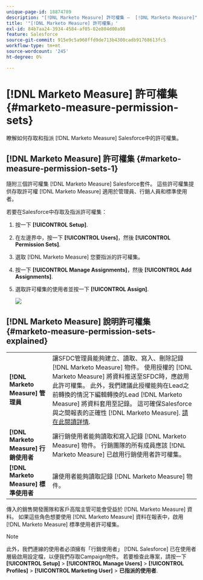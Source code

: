 ```yaml
---
unique-page-id: 18874789
description: "[!DNL Marketo Measure] 許可權集 —  [!DNL Marketo Measure]"
title: '"[!DNL Marketo Measure] 許可權集」'
exl-id: 84b7aa24-3934-4584-af05-02e804d00a98
feature: Salesforce
source-git-commit: 915e9c5a968ffd9de713b4308cadb91768613fc5
workflow-type: tm+mt
source-wordcount: '245'
ht-degree: 0%

---
```


# [!DNL Marketo Measure] 許可權集 {#marketo-measure-permission-sets}

瞭解如何存取和指派 [!DNL Marketo Measure] Salesforce中的許可權集。

## [!DNL Marketo Measure] 許可權集 {#marketo-measure-permission-sets-1}

隨附三個許可權集 [!DNL Marketo Measure] Salesforce套件。 這些許可權集提供存取許可權 [!DNL Marketo Measure] 適用於管理員、行銷人員和標準使用者。

若要在Salesforce中存取及指派許可權集：

1. 按一下 **[!UICONTROL Setup]**.
1. 在左邊界中，按一下 **[!UICONTROL Users]**，然後 **[!UICONTROL Permission Sets]**.
1. 選取 [!DNL Marketo Measure] 您要指派的許可權集。
1. 按一下 **[!UICONTROL Manage Assignments]**，然後 **[!UICONTROL Add Assignments]**.
1. 選取許可權集的使用者並按一下 **[!UICONTROL Assign]**.

   ![](assets/1-5.png)

## [!DNL Marketo Measure] 說明許可權集 {#marketo-measure-permission-sets-explained}

<table> 
 <tbody> 
  <tr> 
   <td><span><strong>[!DNL Marketo Measure] 管理員</strong></span></td> 
   <td><span>讓SFDC管理員能夠建立、讀取、寫入、刪除記錄 [!DNL Marketo Measure] 物件。 使用授權的 [!DNL Marketo Measure] 將資料推送至SFDC時，應啟用此許可權集。 此外，我們建議此授權能夠在Lead之前轉換的情況下編輯轉換的Lead [!DNL Marketo Measure] 將資料套用至記錄。 這可確保Salesforce與之間報表的正確性 [!DNL Marketo Measure]. <a href="https://help.salesforce.com/articleView?id=release-notes.rn_sales_leads_view_converted.htm&amp;type=5&amp;release=206&amp;language=en_us">請在此閱讀詳情</a>.</span></td> 
  </tr> 
  <tr> 
   <td><span><strong>[!DNL Marketo Measure] 行銷使用者</strong></span></td> 
   <td><span>讓行銷使用者能夠讀取和寫入記錄 [!DNL Marketo Measure] 物件。 行銷團隊的所有成員應該 [!DNL Marketo Measure] 已啟用行銷使用者許可權集。 <br></span></td> 
  </tr> 
  <tr> 
   <td><span><strong>[!DNL Marketo Measure] 標準使用者</strong></span></td> 
   <td><span>讓使用者能夠讀取記錄 [!DNL Marketo Measure] 物件。</span></td> 
  </tr> 
 </tbody> 
</table>

傳入的銷售開發團隊和客戶高階主管可能會受益於 [!DNL Marketo Measure] 資料。 如果這些角色想要使用 [!DNL Marketo Measure] 資料在報表中，啟用 [!DNL Marketo Measure] 標準使用者許可權集。

>[!NOTE]
>
>此外，我們連線的使用者必須擁有「行銷使用者」 [!DNL Salesforce] 已在使用者層級啟用設定檔，以便我們存取Campaign物件。 若要檢查此專案，請按一下 **[!UICONTROL Setup]** > **[!UICONTROL Manage Users]** > **[!UICONTROL Profiles]** > **[!UICONTROL Marketing User]** > **已指派的使用者**.
